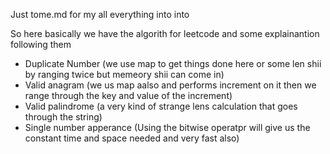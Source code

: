 
Just tome.md for my all everything into into


So here basically we have the algorith for leetcode and some explainantion following them

- Duplicate Number (we use map to get things done here or some len shii by ranging twice but memeory shii can come in)
- Valid anagram (we us map aalso and performs increment on it then we range through the key and value of the increment)
- Valid palindrome (a very kind of strange lens calculation that goes through the string)
- Single number apperance (Using the bitwise operatpr will give us the constant time and space needed and very fast also)
